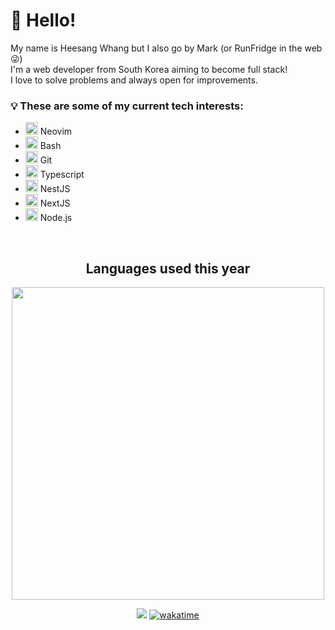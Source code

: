 <h1>👋 Hello! </h1>

<p>
My name is Heesang Whang but I also go by Mark (or RunFridge in the web 😜) </br>
I'm a web developer from South Korea aiming to become full stack! <br />
I love to solve problems and always open for improvements.
</p>

<h3>💡 These are some of my current tech interests: </h3>
<ul>
  <li>
    <img src="https://noticon-static.tammolo.com/dgggcrkxq/image/upload/v1658627782/noticon/ltx7mg3uludcsgblvkce.png" width="20px" />
    <span> Neovim </span>
  </li>
  <li>
    <img src="https://noticon-static.tammolo.com/dgggcrkxq/image/upload/v1640252186/noticon/imqc7seefsupvwbjdp94.png" width="20px" />
    <span> Bash </span>
  </li>
  <li>
    <img src="https://noticon-static.tammolo.com/dgggcrkxq/image/upload/v1566913419/noticon/xf9bevlrgugi7xj6xkhp.png" width="20px" />
    <span> Git </span>
  </li>
  <li>
    <img src="https://noticon-static.tammolo.com/dgggcrkxq/image/upload/v1566913457/noticon/eh4d0dnic4n1neth3fui.png" width="20px" />
    <span> Typescript </span>
  </li>
  <li>
    <img src="https://noticon-static.tammolo.com/dgggcrkxq/image/upload/v1600658982/noticon/hk60kbfbqnedpguy0gbb.png" width="20px" />
    <span> NestJS </span>
  </li>
  <li>
    <img src="https://noticon-static.tammolo.com/dgggcrkxq/image/upload/v1566879300/noticon/fvty9lnsbjol5lq9u3by.svg" width="20px" />
    <span> NextJS </span>
  </li>
  <li>
    <img src="https://noticon-static.tammolo.com/dgggcrkxq/image/upload/v1634264836/noticon/uxvdxcyvs5ocrxhacfj6.png" width="20px" />
    <span> Node.js </span>
  </li>
</ul>

<br />
<div align=center>

 <h2>Languages used this year</h2>
 <img src="https://wakatime.com/share/@heesangw/f213baca-cd47-46bb-820c-227de6b34da0.svg" width="500px" />

[![](https://hits.seeyoufarm.com/api/count/incr/badge.svg?url=https%3A%2F%2Fgithub.com%2Fhwhang0917)](https://hits.seeyoufarm.com)
[![wakatime](https://wakatime.com/badge/user/fa40e415-9fa3-4a66-88b8-f50819bf5511.svg)](https://wakatime.com/@fa40e415-9fa3-4a66-88b8-f50819bf5511)
</div>

